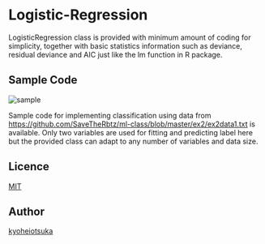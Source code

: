 # Logistic-Regression

LogisticRegression class is provided with minimum amount of coding for simplicity, together with basic statistics information such as deviance, residual deviance and AIC just like the lm function in R package.

## Sample Code
![sample](https://raw.github.com/kyoheiotsuka/logisticRegression/master/result.jpg)

Sample code for implementing classification using data from https://github.com/SaveTheRbtz/ml-class/blob/master/ex2/ex2data1.txt is available.
Only two variables are used for fitting and predicting label here but the provided class can adapt to any number of variables and data size.

## Licence
[MIT](https://github.com/kyoheiotsuka/logisticRegression/blob/master/LICENSE)
## Author
[kyoheiotsuka](https://github.com/kyoheiotsuka)
